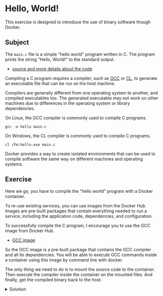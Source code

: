 ﻿# Hello, World!

This exercise is designed to introduce the use of binary software though Docker.

## Subject

The `main.c` file is a simple "hello world" program written in C.
The program prints the string "Hello, World!" to the standard output.

- [source and more details about the code](https://www.programiz.com/c-programming/examples/print-sentence)

Compiling a C program requires a compiler, such as [GCC](https://gcc.gnu.org/) or [CL](https://learn.microsoft.com/en-us/cpp/build/reference/compiler-command-line-syntax?view=msvc-170), to generate an executable file that can be run on the host machine.

Compilers are generally different from one operating system to another, and compiled executables too.
The generated executable may not work on other machines due to differences in the operating system or library dependencies.

On Linux, the GCC compiler is commonly used to compile C programs.
```shell
gcc -o hello main.c
```

On Windows, the CL compiler is commonly used to compile C programs.
```shell
cl /Fe:hello.exe main.c
```

Docker provides a way to create isolated environments that can be used to compile software the same way on different machines and operating systems.

## Exercise

Here we go, you have to compile the "hello world" program with a Docker container.

To re-use existing services, you can use images from the Docker Hub.
Images are pre-built packages that contain everything needed to run a service, including the application code, dependencies, and configuration.

To successfully compile the C program, I encourage you to use the GCC image from Docker Hub.
- [GCC image](https://hub.docker.com/_/gcc)

So the GCC image is a pre-built package that contains the GCC compiler and all its dependencies.
You will be able to execute GCC commands inside a container using this image by command line with docker.

The only thing we need to do is to mount the source code to the container.
Then execute the compiler inside the container on the mounted files.
And finally, get the compiled binary back to the host.

<details>
  <summary>Solution</summary>

This command executes a Docker container to compile a C program dynamically using GCC within an isolated environment.

> Take careful note of the part of the sentence "within an isolated environment".
> GCC will be executed in a container, and the compiled binary will be available on the host machine.
> To get this binary, you will have to mount a directory to the container.

```shell
docker run --rm -v $(shell pwd):/usr/src/myapp -w /usr/src/myapp gcc:latest gcc -o hello /usr/src/myapp/main.c
```

Here's a breakdown of the command:

- `docker run`: Runs a command in a new container.
- `--rm`: Automatically removes the container when it exits. This cleans up any resources used by the container.
- `-v $(shell pwd):/usr/src/myapp`: Mounts the current directory (``$(shell pwd)`` on Windows, `$PWD` on Linux) on the host to /usr/src/myapp inside the container. This allows the container to access the host's file system, specifically the directory where the ``main.c`` file resides.
- `-w /usr/src/myapp`: Sets the working directory inside the container to ``/usr/src/myapp``. This is where the command will be executed.
- `gcc:latest`: Specifies the Docker image to use, in this case, the latest version of the GCC image from Docker Hub.
- `gcc -o hello /usr/src/myapp/main.c`: The command executed inside the container. It compiles ``main.c`` into an executable named ``hello`` using dynamic linking.

Overall, this command compiles a C program named ``main.c`` into a dynamic linked executable called ``hello`` using the GCC compiler within a Docker container, ensuring a consistent compilation environment.

💯 Congratulations! You have compiled a C program using Docker 🎉
</details>
